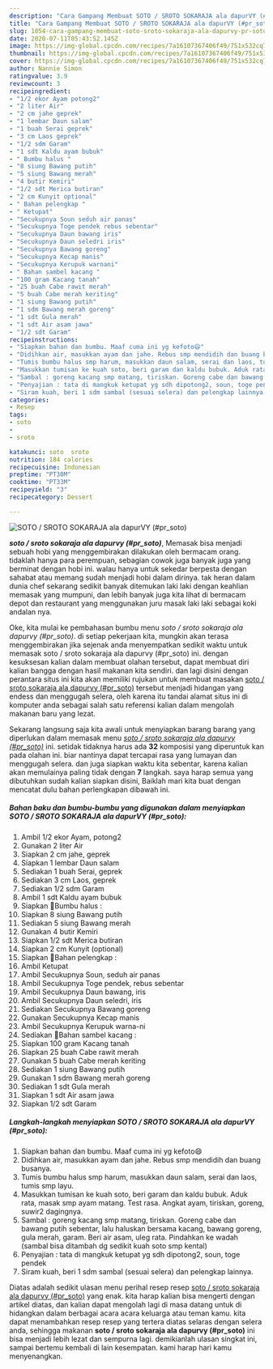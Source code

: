 ```yaml
---
description: "Cara Gampang Membuat SOTO / SROTO SOKARAJA ala dapurVY (#pr_soto) Lezat"
title: "Cara Gampang Membuat SOTO / SROTO SOKARAJA ala dapurVY (#pr_soto) Lezat"
slug: 1054-cara-gampang-membuat-soto-sroto-sokaraja-ala-dapurvy-pr-soto-lezat
date: 2020-07-11T05:43:52.145Z
image: https://img-global.cpcdn.com/recipes/7a16107367406f49/751x532cq70/soto-sroto-sokaraja-ala-dapurvy-pr_soto-foto-resep-utama.jpg
thumbnail: https://img-global.cpcdn.com/recipes/7a16107367406f49/751x532cq70/soto-sroto-sokaraja-ala-dapurvy-pr_soto-foto-resep-utama.jpg
cover: https://img-global.cpcdn.com/recipes/7a16107367406f49/751x532cq70/soto-sroto-sokaraja-ala-dapurvy-pr_soto-foto-resep-utama.jpg
author: Nannie Simon
ratingvalue: 3.9
reviewcount: 3
recipeingredient:
- "1/2 ekor Ayam potong2"
- "2 liter Air"
- "2 cm jahe geprek"
- "1 lembar Daun salam"
- "1 buah Serai geprek"
- "3 cm Laos geprek"
- "1/2 sdm Garam"
- "1 sdt Kaldu ayam bubuk"
- " Bumbu halus "
- "8 siung Bawang putih"
- "5 siung Bawang merah"
- "4 butir Kemiri"
- "1/2 sdt Merica butiran"
- "2 cm Kunyit optional"
- " Bahan pelengkap "
- " Ketupat"
- "Secukupnya Soun seduh air panas"
- "Secukupnya Toge pendek rebus sebentar"
- "Secukupnya Daun bawang iris"
- "Secukupnya Daun seledri iris"
- "Secukupnya Bawang goreng"
- "Secukupnya Kecap manis"
- "Secukupnya Kerupuk warnani"
- " Bahan sambel kacang "
- "100 gram Kacang tanah"
- "25 buah Cabe rawit merah"
- "5 buah Cabe merah keriting"
- "1 siung Bawang putih"
- "1 sdm Bawang merah goreng"
- "1 sdt Gula merah"
- "1 sdt Air asam jawa"
- "1/2 sdt Garam"
recipeinstructions:
- "Siapkan bahan dan bumbu. Maaf cuma ini yg kefoto😄"
- "Didihkan air, masukkan ayam dan jahe. Rebus smp mendidih dan buang busanya."
- "Tumis bumbu halus smp harum, masukkan daun salam, serai dan laos, tumis smp layu."
- "Masukkan tumisan ke kuah soto, beri garam dan kaldu bubuk. Aduk rata, masak smp ayam matang. Test rasa. Angkat ayam, tiriskan, goreng, suwir2 dagingnya."
- "Sambal : goreng kacang smp matang, tiriskan. Goreng cabe dan bawang putih sebentar, lalu haluskan bersama kacang, bawang goreng, gula merah, garam. Beri air asam, uleg rata. Pindahkan ke wadah (sambal bisa ditambah dg sedikit kuah soto smp kental)"
- "Penyajian : tata di mangkuk ketupat yg sdh dipotong2, soun, toge pendek"
- "Siram kuah, beri 1 sdm sambal (sesuai selera) dan pelengkap lainnya."
categories:
- Resep
tags:
- soto
- 
- sroto

katakunci: soto  sroto 
nutrition: 184 calories
recipecuisine: Indonesian
preptime: "PT30M"
cooktime: "PT33M"
recipeyield: "3"
recipecategory: Dessert

---
```



![SOTO / SROTO SOKARAJA ala dapurVY (#pr_soto)](https://img-global.cpcdn.com/recipes/7a16107367406f49/751x532cq70/soto-sroto-sokaraja-ala-dapurvy-pr_soto-foto-resep-utama.jpg)

<b><i>soto / sroto sokaraja ala dapurvy (#pr_soto)</i></b>, Memasak bisa menjadi sebuah hobi yang menggembirakan dilakukan oleh bermacam orang. tidaklah hanya para perempuan, sebagian cowok juga banyak juga yang berminat dengan hobi ini. walau hanya untuk sekedar berpesta dengan sahabat atau memang sudah menjadi hobi dalam dirinya. tak heran dalam dunia chef sekarang sedikit banyak ditemukan laki laki dengan keahlian memasak yang mumpuni, dan lebih banyak juga kita lihat di bermacam depot dan restaurant yang menggunakan juru masak laki laki sebagai koki andalan nya.



Oke, kita mulai ke pembahasan bumbu menu <i>soto / sroto sokaraja ala dapurvy (#pr_soto)</i>. di setiap pekerjaan kita, mungkin akan terasa menggembirakan jika sejenak anda menyempatkan sedikit waktu untuk memasak soto / sroto sokaraja ala dapurvy (#pr_soto) ini. dengan kesuksesan kalian dalam membuat olahan tersebut, dapat membuat diri kalian bangga dengan hasil makanan kita sendiri. dan lagi disini dengan perantara situs ini kita akan memiliki rujukan untuk membuat masakan <u>soto / sroto sokaraja ala dapurvy (#pr_soto)</u> tersebut menjadi hidangan yang endess dan menggugah selera, oleh karena itu tandai alamat situs ini di komputer anda sebagai salah satu referensi kalian dalam mengolah makanan baru yang lezat.


Sekarang langsung saja kita awali untuk menyiapkan barang barang yang diperlukan dalam memasak menu <u><i>soto / sroto sokaraja ala dapurvy (#pr_soto)</i></u> ini. setidak tidaknya harus ada <b>32</b> komposisi yang diperuntuk kan pada olahan ini. biar nantinya dapat tercapai rasa yang lumayan dan menggugah selera. dan juga siapkan waktu kita sebentar, karena kalian akan memulainya paling tidak dengan <b>7</b> langkah. saya harap semua yang dibutuhkan sudah kalian siapkan disini, Baiklah mari kita buat dengan mencatat dulu bahan perlengkapan dibawah ini.

<!--inarticleads1-->

##### Bahan baku dan bumbu-bumbu yang digunakan dalam menyiapkan SOTO / SROTO SOKARAJA ala dapurVY (#pr_soto):

1. Ambil 1/2 ekor Ayam, potong2
1. Gunakan 2 liter Air
1. Siapkan 2 cm jahe, geprek
1. Siapkan 1 lembar Daun salam
1. Sediakan 1 buah Serai, geprek
1. Sediakan 3 cm Laos, geprek
1. Sediakan 1/2 sdm Garam
1. Ambil 1 sdt Kaldu ayam bubuk
1. Siapkan  🍲Bumbu halus :
1. Siapkan 8 siung Bawang putih
1. Sediakan 5 siung Bawang merah
1. Gunakan 4 butir Kemiri
1. Siapkan 1/2 sdt Merica butiran
1. Siapkan 2 cm Kunyit (optional)
1. Siapkan  🍲Bahan pelengkap :
1. Ambil  Ketupat
1. Ambil Secukupnya Soun, seduh air panas
1. Ambil Secukupnya Toge pendek, rebus sebentar
1. Ambil Secukupnya Daun bawang, iris
1. Ambil Secukupnya Daun seledri, iris
1. Sediakan Secukupnya Bawang goreng
1. Gunakan Secukupnya Kecap manis
1. Ambil Secukupnya Kerupuk warna-ni
1. Sediakan  🍲Bahan sambel kacang :
1. Siapkan 100 gram Kacang tanah
1. Siapkan 25 buah Cabe rawit merah
1. Gunakan 5 buah Cabe merah keriting
1. Sediakan 1 siung Bawang putih
1. Gunakan 1 sdm Bawang merah goreng
1. Sediakan 1 sdt Gula merah
1. Siapkan 1 sdt Air asam jawa
1. Siapkan 1/2 sdt Garam




<!--inarticleads2-->

##### Langkah-langkah menyiapkan SOTO / SROTO SOKARAJA ala dapurVY (#pr_soto):

1. Siapkan bahan dan bumbu. Maaf cuma ini yg kefoto😄
1. Didihkan air, masukkan ayam dan jahe. Rebus smp mendidih dan buang busanya.
1. Tumis bumbu halus smp harum, masukkan daun salam, serai dan laos, tumis smp layu.
1. Masukkan tumisan ke kuah soto, beri garam dan kaldu bubuk. Aduk rata, masak smp ayam matang. Test rasa. Angkat ayam, tiriskan, goreng, suwir2 dagingnya.
1. Sambal : goreng kacang smp matang, tiriskan. Goreng cabe dan bawang putih sebentar, lalu haluskan bersama kacang, bawang goreng, gula merah, garam. Beri air asam, uleg rata. Pindahkan ke wadah (sambal bisa ditambah dg sedikit kuah soto smp kental)
1. Penyajian : tata di mangkuk ketupat yg sdh dipotong2, soun, toge pendek
1. Siram kuah, beri 1 sdm sambal (sesuai selera) dan pelengkap lainnya.




Diatas adalah sedikit ulasan menu perihal resep resep <u>soto / sroto sokaraja ala dapurvy (#pr_soto)</u> yang enak. kita harap kalian bisa mengerti dengan artikel diatas, dan kalian dapat mengolah lagi di masa datang untuk di hidangkan dalam berbagai acara acara keluarga atau teman kamu. kita dapat menambahkan resep resep yang tertera diatas selaras dengan selera anda, sehingga makanan <b>soto / sroto sokaraja ala dapurvy (#pr_soto)</b> ini bisa menjadi lebih lezat dan sempurna lagi. demikianlah ulasan singkat ini, sampai bertemu kembali di lain kesempatan. kami harap hari kamu menyenangkan.
